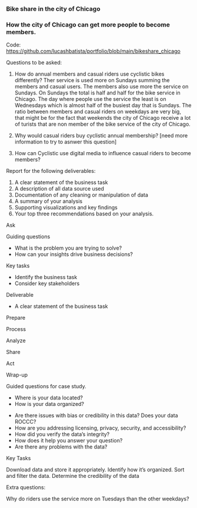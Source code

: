 ### Bike share in the city of Chicago

### How the city of Chicago can get more people to become members.

Code: https://github.com/lucashbatista/portfolio/blob/main/bikeshare_chicago

 Questions to be asked:
1. How do annual members and casual riders use cyclistic bikes differently?
   Ther service is used more on Sundays summing the members and casual users. The members also use more the service on Sundays. On Sundays the total is half and half for the bike service in Chicago. The day where people use the service the least is on Wednesdays which is almost half of the busiest day that is Sundays. The ratio between members and casual riders on weekdays are very big, that might be for the fact that weekends the city of Chicago receive a lot of turists that are non member of the bike service of the city of Chicago.
3. Why would casual riders buy cyclistic annual membership?
[need more information to try to asnwer this question]

5. How can Cyclistic use digital media to influence casual riders to become members?

Report for the following deliverables:

1. A clear statement of the business task 
2. A description of all data source used
3. Documentation of any cleaning or manipulation of data 
4. A summary of your analysis 
5. Supporting visualizations and key findings 
6. Your top three recommendations based on your analysis.




Ask

Guiding questions 

- What is the problem you are trying to solve?
- How can your insights drive business decisions?

Key tasks 

- Identify the business task 
- Consider key stakeholders

Deliverable

- A clear statement of the business task 


Prepare




Process



Analyze


Share 


Act 


Wrap-up









Guided questions for case study.

- Where is your data located?
- How is your data organized?
* Are there issues with bias or credibility in this data? Does your data ROCCC?
* How are you addressing licensing, privacy, security, and accessibility? 
* How did you verify the data’s integrity? 
* How does it help you answer your question? 
* Are there any problems with the data?


Key Tasks 


Download data and store it appropriately.
Identify how it’s organized. 
Sort and filter the data. 
Determine the credibility of the data



Extra questions:

Why do riders use the service more on Tuesdays than the other weekdays?


